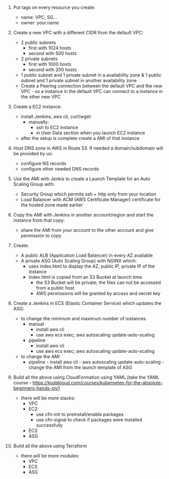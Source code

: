 1. Put tags on every resource you create: 
    - name: VPC, SG...
    - owner: your.name

2. Create a new VPC with a different CIDR from the default VPC:
    - 2 public subnets
      - first with 1024 hosts
      - second with 500 hosts
    - 2 private subnets
      - first with 1000 hosts
      - second with 200 hosts
    - 1 public subnet and 1 private subnet in a availability zone & 1 public subnet and 1 private subnet in another availability zone 
    - Create a Peering connection between the default VPC and the new VPC - so a instance in the default VPC can connect to a instance in the other new VPC

3. Create a EC2 instance:
    - install Jenkins, aws cli, curl/wget:
        - manually: 
            - ssh to EC2 instance 
            - in User Data section when you launch EC2 instance
    - after the setup is complete create a AMI of that instance

4. Host DNS zone in AWS in Route 53. If needed a domain/subdomain will be provided by us:
    - configure NS records
    - configure other needed DNS records

5. Use the AMI with Jenkis to create a Launch Template for an Auto Scaling Group with:
      - Security Group which permits ssh + http only from your location
      - Load Balancer with ACM (AWS Certificate Manager) certificate for the hosted zone made earlier

6. Copy the AMI with Jenkins in another account/region and start the instance from that copy:
    - share the AMI from your account to the other account and give permission to copy

7. Create: 
    - A public ALB (Application Load Balancer) in every AZ available
    - A private ASG (Auto Scaling Group) with NGINX which:
        - uses index.html to display the AZ, public IP, private IP of the instance
        - index.html is copied from an S3 Bucket at launch time
            - the S3 Bucket will be private; the files can not be accessed from a public host
            - AWS permissions will be granted by access and secret key

8. Create a Jenkins in ECS (Elastic Container Service) which updates the ASG:
    - to change the minimum and maximum number of instances
      - manual 
        - install aws cli
        - use aws ecs exec; aws autoscaling update-auto-scaling
      - pipeline 
        - install aws cli
        - use aws ecs exec; aws autoscaling update-auto-scaling
    - to change the AMI
      - pipeline - install aws cli
               - aws autoscaling update-auto-scaling - change the AMI from the launch template of ASG

9. Build all the above using CloudFormation using YAML (take the YAML course - https://kodekloud.com/courses/kubernetes-for-the-absolute-beginners-hands-on/)
    - there will be more stacks:
      - VPC
      - EC2:
          - use cfn-init to preinstall/enable packages
          - use cfn-signal to check if packages were installed successfully
      - ECS
      - ASG

10. Build all the above using Terraform
    - there will be more modules:
      - VPC
      - ECS
      - ASG